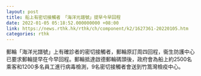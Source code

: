 ```yaml
---
layout: post
title: 船上有密切接觸者　「海洋光譜號」提早今早回程
date: 2022-01-05 05:18:52.000000000 +08:00
link: https://news.rthk.hk/rthk/ch/component/k2/1627361-20220105.htm
categories: rthk
---
```


郵輪「海洋光譜號」上有確診者的密切接觸者，郵輪原訂周四回程，衞生防護中心已要求郵輪提早在今早回程。郵輪抵達啟德郵輪碼頭後，政府會為船上約2500名乘客和1200多名員工進行病毒檢測，9名密切接觸者會送到竹篙灣檢疫中心。　
